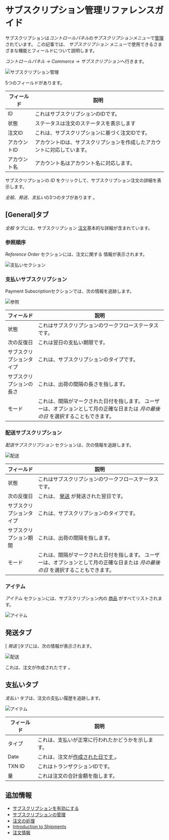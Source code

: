 # サブスクリプション管理リファレンスガイド

サブスクリプションは*コントロールパネル*の*サブスクリプションメニュー*で[管理](./managing-subscriptions.md)されています。 この記事では、 *サブスクリプション* メニューで使用できるさまざまな機能とフィールドについて説明します。

*コントロールパネル* → *Commerce* → *サブスクリプション*へ行きます。

![サブスクリプション管理](./subscription-administration-reference-guide/images/01.png)

5つのフィールドがあります。

| フィールド   | 説明                                    |
| ------- | ------------------------------------- |
| ID      | これはサブスクリプションのIDです。                    |
| 状態      | ステータスは注文のステータスを表示します                  |
| 注文ID    | これは、サブスクリプションに基づく注文IDです。              |
| アカウントID | アカウントIDは、サブスクリプションを作成したアカウントに対応しています。 |
| アカウント名  | アカウント名はアカウント名に対応します。                  |

サブスクリプションの *ID* をクリックして、サブスクリプション注文の詳細を表示します。

*全般*、*発送*、*支払い*の3つのタブがあります 。

## [General]タブ

*全般* タブには、サブスクリプション [注文](../orders/processing-an-order.md)基本的な詳細が含まれています。

### 参照順序

*Reference Order* セクションには、</a>注文に関する
情報が表示されます。</p> 

![支払いセクション](./subscription-administration-reference-guide/images/02.png)



### 支払いサブスクリプション

Payment Subscriptionセクションでは、次の情報を追跡します。

![参照](./subscription-administration-reference-guide/images/03.png)

| フィールド        | 説明                                                                   |
| ------------ | -------------------------------------------------------------------- |
| 状態           | これはサブスクリプションのワークフローステータスです。                                          |
| 次の反復日        | これは翌日の支払い期限です。                                                       |
| サブスクリプションタイプ | これは、サブスクリプションのタイプです。                                                 |
| サブスクリプションの長さ | これは、出荷の間隔の長さを指します。                                                   |
| モード          | これは、間隔がマークされた日付を指します。 ユーザーは、オプションとして月の正確な日または *月の最後の日* を選択することもできます。 |




### 配送サブスクリプション

*配送サブスクリプション* セクションは、次の情報を追跡します。

![配送](./subscription-administration-reference-guide/images/04.png)

| フィールド        | 説明                                                                   |
| ------------ | -------------------------------------------------------------------- |
| 状態           | これはサブスクリプションのワークフローステータスです。                                          |
| 次の反復日        | これは、 [発送](./shipments/introduction-to-shipments.md) が発送された翌日です。      |
| サブスクリプションタイプ | これは、サブスクリプションのタイプです。                                                 |
| サブスクリプション期間  | これは、出荷の間隔を指します。                                                      |
| モード          | これは、間隔がマークされた日付を指します。 ユーザーは、オプションとして月の正確な日または *月の最後の日* を選択することもできます。 |




### アイテム

*アイテム* セクションには、サブスクリプション内の [商品](../../managing-a-catalog/creating-and-managing-products/products/products-overview.md) がすべてリストされます。

![アイテム](./subscription-administration-reference-guide/images/05.png)



## 発送タブ

[ *発送* ]タブには、次の情報が表示されます。

![配送](./subscription-administration-reference-guide/images/06.png)

これは、注文が作成された</a>です 。</td> </tr> 

</tbody> </table> 



## 支払いタブ

*支払い* タブは、注文の支払い履歴を追跡します。

![アイテム](./subscription-administration-reference-guide/images/07.png)

| フィールド  | 説明                                                    |
| ------ | ----------------------------------------------------- |
| タイプ    | これは、支払いが正常に行われたかどうかを示します。                             |
| Date   | これは、注文が[作成された日です ](../orders/processing-an-order.md)。 |
| TXN ID | これはトランザクションIDです。                                      |
| 量      | これは注文の合計金額を指します。                                      |




## 追加情報

  - [サブスクリプションを有効にする](../../managing-a-catalog/creating-and-managing-products/products/enabling-subscriptions-for-a-product.md)
  - [サブスクリプションの管理](./managing-subscriptions.md)
  - [注文の処理](../orders/processing-an-order.md)
  - [Introduction to Shipments](../shipments/introduction-to-shipments.md)
  - [注文情報](../orders/order-information.md)
